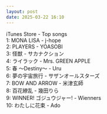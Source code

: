 ```yaml
---
layout: post
date: 2025-03-22 16:10
---
```


iTunes Store - Top songs<br />
1: MONA LISA - j-hope<br />
2: PLAYERS - YOASOBI<br />
3: 怪獣 - サカナクション<br />
4: ライラック - Mrs. GREEN APPLE<br />
5: 春 ～Destiny～ - Uru<br />
6: 夢の宇宙旅行 - サザンオールスターズ<br />
7: BOW AND ARROW - 米津玄師<br />
8: 百花繚乱 - 幾田りら<br />
9: WINNER! ゴジュウジャー! - Wienners<br />
10: わたしに花束 - Ado<br />
